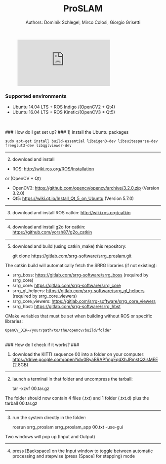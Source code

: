 # <center>ProSLAM</center> #
<center>Authors: Dominik Schlegel, Mirco Colosi, Giorgio Grisetti</center>
<br/>
<br/>

<figure class="video_container">
  <iframe src="https://www.youtube.com/embed/n_UmEpIwb9Y?ecver=1" frameborder="0" allowfullscreen="true">[ProSLAM: Full run KITTI Sequence 00 (real-time, 1 thread@2.40GHz/i7-4700MQ)][https://www.youtube.com/watch?v=n_UmEpIwb9Y]</iframe>
</figure>

### Supported environments ###
 - Ubuntu 14.04 LTS + ROS Indigo /(OpenCV2 + Qt4)
 - Ubuntu 16.04 LTS + ROS Kinetic/(OpenCV3 + Qt5)
<br/>

<br/>
### How do I get set up? ###
1) install the Ubuntu packages

    sudo apt-get install build-essential libeigen3-dev libsuitesparse-dev freeglut3-dev libqglviewer-dev

---
2) download and install
 - ROS: http://wiki.ros.org/ROS/Installation

or (OpenCV + Qt)
 - OpenCV3: https://github.com/opencv/opencv/archive/3.2.0.zip (Version 3.2.0)
 - Qt5: https://wiki.qt.io/Install_Qt_5_on_Ubuntu (Version 5.7.0)

---
3) download and install ROS catkin: http://wiki.ros.org/catkin

---
4) download and install g2o for catkin: https://github.com/yorsh87/g2o_catkin

---
5) download and build (using catkin_make) this repository:

    git clone https://gitlab.com/srrg-software/srrg_proslam.git

The catkin build will automatically fetch the SRRG libraries (if not existing):
 - srrg_boss: https://gitlab.com/srrg-software/srrg_boss (required by srrg_core)
 - srrg_core: https://gitlab.com/srrg-software/srrg_core
 - srrg_gl_helpers: https://gitlab.com/srrg-software/srrg_gl_helpers (required by srrg_core_viewers)
 - srrg_core_viewers: https://gitlab.com/srrg-software/srrg_core_viewers
 - srrg_hbst: https://gitlab.com/srrg-software/srrg_hbst

CMake variables that must be set when building without ROS or specific libraries:

    OpenCV_DIR=/your/path/to/the/opencv/build/folder

<br/>
### How do I check if it works? ###

1) download the KITTI sequence 00 into a folder on your computer: https://drive.google.com/open?id=0ByaBRAPfmgEqdXhJRmktQ2lsMEE (2.8GB)

---
2) launch a terminal in that folder and uncompress the tarball:

    tar -xzvf 00.tar.gz

The folder should now contain 4 files (.txt) and 1 folder (.txt.d) plus the tarball 00.tar.gz

---
3) run the system directly in the folder:

    rosrun srrg_proslam srrg_proslam_app 00.txt -use-gui

Two windows will pop up (Input and Output)

---
4) press [Backspace] on the Input window to toggle between automatic processing and stepwise (press [Space] for stepping) mode

